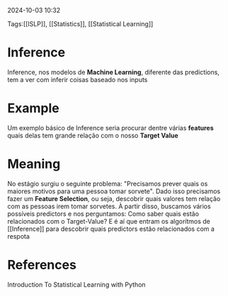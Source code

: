 2024-10-03 10:32

Tags:[[ISLP]], [[Statistics]], [[Statistical Learning]]

# Inference

Inference, nos modelos de **Machine Learning**, diferente das predictions, tem a ver com inferir coisas baseado nos inputs

# Example

Um exemplo básico de Inference seria procurar dentre várias **features** quais delas tem grande relação com o nosso **Target Value**

# Meaning

No estágio surgiu o seguinte problema: "Precisamos prever quais os maiores motivos para uma pessoa tomar sorvete". Dado isso precisamos fazer um **Feature Selection**, ou seja, descobrir quais valores tem relação com as pessoas irem tomar sorvetes. À partir disso, buscamos vários possíveis predictors e nos perguntamos: Como saber quais estão relacionados com o Target-Value? E é aí que entram os algorítmos de [[Inference]] para descobrir quais predictors estão relacionados com a respota
# References

Introduction To Statistical Learning with Python